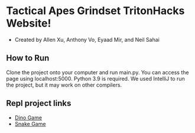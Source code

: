 # Tactical Apes Grindset TritonHacks Website!
- Created by Allen Xu, Anthony Vo, Eyaad Mir, and Neil Sahai

## How to Run
Clone the project onto your computer and run main.py. You can access the page using localhost:5000. Python 3.9 is required. We used IntelliJ to run the project, but it may work on other compilers.

## Repl project links
- [Dino Game](https://replit.com/join/xwgxhvhjlu-purplebears321)
- [Snake Game](https://replit.com/join/glvhqgcgel-neilsahai2)
